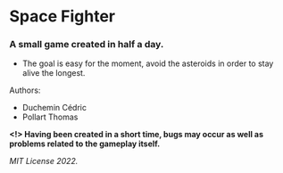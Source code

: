 # Space Fighter

### A small game created in half a day.

- The goal is easy for the moment, avoid the asteroids in order to stay alive the longest.

Authors:
  - Duchemin Cédric 
  - Pollart Thomas
  
**<!> Having been created in a short time, bugs may occur as well as problems related to the gameplay itself.**

*MIT License 2022.*
